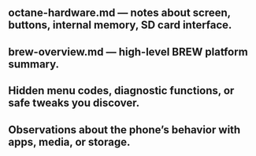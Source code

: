 octane-hardware.md — notes about screen, buttons, internal memory, SD card interface.
--
brew-overview.md — high-level BREW platform summary.
--
Hidden menu codes, diagnostic functions, or safe tweaks you discover.
--
Observations about the phone’s behavior with apps, media, or storage.
--
